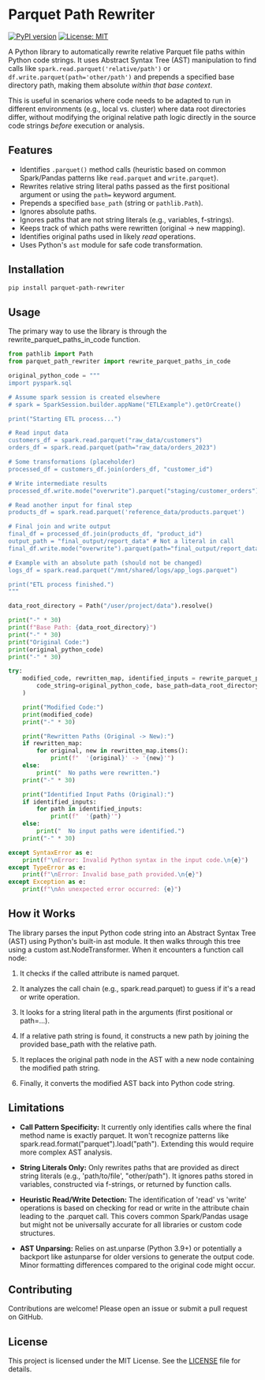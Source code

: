 # Parquet Path Rewriter

[![PyPI version](https://badge.fury.io/py/parquet-path-rewriter.svg)](https://badge.fury.io/py/parquet-path-rewriter)
[![License: MIT](https://img.shields.io/badge/License-MIT-yellow.svg)](https://opensource.org/licenses/MIT)

A Python library to automatically rewrite relative Parquet file paths within Python code strings. It uses Abstract Syntax Tree (AST) manipulation to find calls like `spark.read.parquet('relative/path')` or `df.write.parquet(path='other/path')` and prepends a specified base directory path, making them absolute _within that base context_.

This is useful in scenarios where code needs to be adapted to run in different environments (e.g., local vs. cluster) where data root directories differ, without modifying the original relative path logic directly in the source code strings _before_ execution or analysis.

## Features

- Identifies `.parquet()` method calls (heuristic based on common Spark/Pandas patterns like `read.parquet` and `write.parquet`).
- Rewrites relative string literal paths passed as the first positional argument or using the `path=` keyword argument.
- Prepends a specified `base_path` (string or `pathlib.Path`).
- Ignores absolute paths.
- Ignores paths that are not string literals (e.g., variables, f-strings).
- Keeps track of which paths were rewritten (original -> new mapping).
- Identifies original paths used in likely _read_ operations.
- Uses Python's `ast` module for safe code transformation.

## Installation

```bash
pip install parquet-path-rewriter
```


## Usage

The primary way to use the library is through the rewrite_parquet_paths_in_code function.

```python
from pathlib import Path
from parquet_path_rewriter import rewrite_parquet_paths_in_code

original_python_code = """
import pyspark.sql

# Assume spark session is created elsewhere
# spark = SparkSession.builder.appName("ETLExample").getOrCreate()

print("Starting ETL process...")

# Read input data
customers_df = spark.read.parquet("raw_data/customers")
orders_df = spark.read.parquet(path="raw_data/orders_2023")

# Some transformations (placeholder)
processed_df = customers_df.join(orders_df, "customer_id")

# Write intermediate results
processed_df.write.mode("overwrite").parquet("staging/customer_orders")

# Read another input for final step
products_df = spark.read.parquet('reference_data/products.parquet')

# Final join and write output
final_df = processed_df.join(products_df, "product_id")
output_path = "final_output/report_data" # Not a literal in call
final_df.write.mode("overwrite").parquet(path="final_output/report_data") # Uses keyword

# Example with an absolute path (should not be changed)
logs_df = spark.read.parquet("/mnt/shared/logs/app_logs.parquet")

print("ETL process finished.")
"""

data_root_directory = Path("/user/project/data").resolve()

print("-" * 30)
print(f"Base Path: {data_root_directory}")
print("-" * 30)
print("Original Code:")
print(original_python_code)
print("-" * 30)

try:
    modified_code, rewritten_map, identified_inputs = rewrite_parquet_paths_in_code(
        code_string=original_python_code, base_path=data_root_directory
    )

    print("Modified Code:")
    print(modified_code)
    print("-" * 30)

    print("Rewritten Paths (Original -> New):")
    if rewritten_map:
        for original, new in rewritten_map.items():
            print(f"  '{original}' -> '{new}'")
    else:
        print("  No paths were rewritten.")
    print("-" * 30)

    print("Identified Input Paths (Original):")
    if identified_inputs:
        for path in identified_inputs:
            print(f"  '{path}'")
    else:
        print("  No input paths were identified.")
    print("-" * 30)

except SyntaxError as e:
    print(f"\nError: Invalid Python syntax in the input code.\n{e}")
except TypeError as e:
    print(f"\nError: Invalid base_path provided.\n{e}")
except Exception as e:
    print(f"\nAn unexpected error occurred: {e}")

```


## How it Works
The library parses the input Python code string into an Abstract Syntax Tree (AST) using Python's built-in ast module. It then walks through this tree using a custom ast.NodeTransformer. When it encounters a function call node:

1. It checks if the called attribute is named parquet.

2. It analyzes the call chain (e.g., spark.read.parquet) to guess if it's a read or write operation.

3. It looks for a string literal path in the arguments (first positional or path=...).

4. If a relative path string is found, it constructs a new path by joining the provided base_path with the relative path.

5. It replaces the original path node in the AST with a new node containing the modified path string.

6. Finally, it converts the modified AST back into Python code string.

## Limitations
- **Call Pattern Specificity:** It currently only identifies calls where the final method name is exactly parquet. It won't recognize patterns like spark.read.format("parquet").load("path"). Extending this would require more complex AST analysis.

- **String Literals Only:** Only rewrites paths that are provided as direct string literals (e.g., 'path/to/file', "other/path"). It ignores paths stored in variables, constructed via f-strings, or returned by function calls.

- **Heuristic Read/Write Detection:** The identification of 'read' vs 'write' operations is based on checking for read or write in the attribute chain leading to the .parquet call. This covers common Spark/Pandas usage but might not be universally accurate for all libraries or custom code structures.

- **AST Unparsing:** Relies on ast.unparse (Python 3.9+) or potentially a backport like astunparse for older versions to generate the output code. Minor formatting differences compared to the original code might occur.

## Contributing
Contributions are welcome! Please open an issue or submit a pull request on GitHub.

## License
This project is licensed under the MIT License. See the [LICENSE](LICENSE) file for details.
